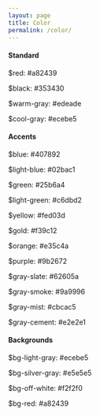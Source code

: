 ```yaml
---
layout: page
title: Color
permalink: /color/
---
```


<div class="palette">
  <h4> Standard </h4>
  <div class="standard" id="red"> <p>$red: #a82439</p> </div>
  <div class="standard" id="black"> <p>$black: #353430</p> </div>
  <div class="standard" id="warm-gray"> <p>$warm-gray: #edeade</p> </div>
  <div class="standard" id="cool-gray"> <p>$cool-gray: #ecebe5</p> </div>
</div>

<div class="palette">
  <h4> Accents </h4>
  <div class="accents" id="blue"> <p>$blue: #407892</p> </div>
  <div class="accents" id="light-blue"> <p>$light-blue: #02bac1</p> </div>
  <div class="accents" id="green"> <p>$green: #25b6a4</p> </div>
  <div class="accents" id="light-green"> <p>$light-green: #c6dbd2</p> </div>
  <div class="accents" id="yellow"> <p>$yellow: #fed03d</p> </div>
  <div class="accents" id="gold"> <p>$gold: #f39c12</p> </div>
  <div class="accents" id="orange"> <p>$orange: #e35c4a</p> </div>
  <div class="accents" id="purple"> <p>$purple: #9b2672</p> </div>
  <div class="accents" id="gray-slate"> <p>$gray-slate: #62605a</p> </div>
  <div class="accents" id="gray-smoke"> <p>$gray-smoke: #9a9996</p> </div>
  <div class="accents" id="gray-mist"> <p>$gray-mist: #cbcac5</p> </div>
  <div class="accents" id="gray-cement"> <p>$gray-cement: #e2e2e1</p> </div>
</div>

<div class="palette">
	<h4> Backgrounds </h4>
	<div class="backgrounds" id="bg-light-gray"> <p>$bg-light-gray: #ecebe5</p> </div>
	<div class="backgrounds" id="bg-silver-gray"> <p>$bg-silver-gray: #e5e5e5</p> </div>
	<div class="backgrounds" id="bg-off-white"> <p>$bg-off-white: #f2f2f0</p> </div>
	<div class="backgrounds" id="bg-red"> <p>$bg-red: #a82439</p> </div>
</div>
